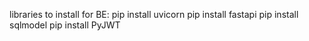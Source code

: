 libraries to install for BE:
pip install uvicorn
pip install fastapi
pip install sqlmodel
pip install PyJWT